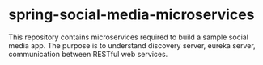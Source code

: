 # spring-social-media-microservices
This repository contains microservices required to build a sample social media app. The purpose is to understand discovery server, eureka server, communication between RESTful web services.
